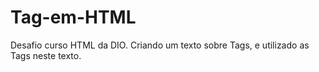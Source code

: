 # Tag-em-HTML
Desafio curso HTML da DIO. Criando um texto sobre Tags, e utilizado as Tags neste texto.
